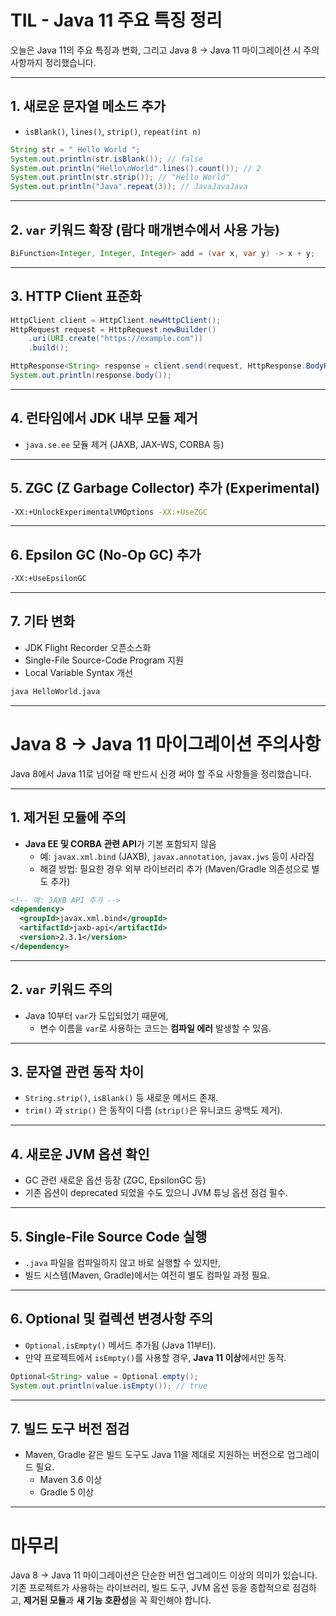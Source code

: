 # TIL - Java 11 주요 특징 정리

오늘은 Java 11의 주요 특징과 변화, 그리고 Java 8 → Java 11 마이그레이션 시 주의사항까지 정리했습니다.

---

## 1. 새로운 문자열 메소드 추가

- `isBlank()`, `lines()`, `strip()`, `repeat(int n)`

```java
String str = " Hello World ";
System.out.println(str.isBlank()); // false
System.out.println("Hello\nWorld".lines().count()); // 2
System.out.println(str.strip()); // "Hello World"
System.out.println("Java".repeat(3)); // JavaJavaJava
```

---

## 2. `var` 키워드 확장 (람다 매개변수에서 사용 가능)

```java
BiFunction<Integer, Integer, Integer> add = (var x, var y) -> x + y;
```

---

## 3. HTTP Client 표준화

```java
HttpClient client = HttpClient.newHttpClient();
HttpRequest request = HttpRequest.newBuilder()
    .uri(URI.create("https://example.com"))
    .build();

HttpResponse<String> response = client.send(request, HttpResponse.BodyHandlers.ofString());
System.out.println(response.body());
```

---

## 4. 런타임에서 JDK 내부 모듈 제거

- `java.se.ee` 모듈 제거 (JAXB, JAX-WS, CORBA 등)

---

## 5. ZGC (Z Garbage Collector) 추가 (Experimental)

```bash
-XX:+UnlockExperimentalVMOptions -XX:+UseZGC
```

---

## 6. Epsilon GC (No-Op GC) 추가

```bash
-XX:+UseEpsilonGC
```

---

## 7. 기타 변화

- JDK Flight Recorder 오픈소스화
- Single-File Source-Code Program 지원
- Local Variable Syntax 개선

```bash
java HelloWorld.java
```

---

# Java 8 → Java 11 마이그레이션 주의사항

Java 8에서 Java 11로 넘어갈 때 반드시 신경 써야 할 주요 사항들을 정리했습니다.

---

## 1. 제거된 모듈에 주의

- **Java EE 및 CORBA 관련 API**가 기본 포함되지 않음
    - 예: `javax.xml.bind` (JAXB), `javax.annotation`, `javax.jws` 등이 사라짐
    - 해결 방법: 필요한 경우 외부 라이브러리 추가 (Maven/Gradle 의존성으로 별도 추가)

```xml
<!-- 예: JAXB API 추가 -->
<dependency>
  <groupId>javax.xml.bind</groupId>
  <artifactId>jaxb-api</artifactId>
  <version>2.3.1</version>
</dependency>
```

---

## 2. `var` 키워드 주의

- Java 10부터 `var`가 도입되었기 때문에,
    - 변수 이름을 `var`로 사용하는 코드는 **컴파일 에러** 발생할 수 있음.

---

## 3. 문자열 관련 동작 차이

- `String.strip()`, `isBlank()` 등 새로운 메서드 존재.
- `trim()` 과 `strip()` 은 동작이 다름 (`strip()`은 유니코드 공백도 제거).

---

## 4. 새로운 JVM 옵션 확인

- GC 관련 새로운 옵션 등장 (ZGC, EpsilonGC 등)
- 기존 옵션이 deprecated 되었을 수도 있으니 JVM 튜닝 옵션 점검 필수.

---

## 5. Single-File Source Code 실행

- `.java` 파일을 컴파일하지 않고 바로 실행할 수 있지만,
- 빌드 시스템(Maven, Gradle)에서는 여전히 별도 컴파일 과정 필요.

---

## 6. Optional 및 컬렉션 변경사항 주의

- `Optional.isEmpty()` 메서드 추가됨 (Java 11부터).
- 만약 프로젝트에서 `isEmpty()`를 사용할 경우, **Java 11 이상**에서만 동작.

```java
Optional<String> value = Optional.empty();
System.out.println(value.isEmpty()); // true
```

---

## 7. 빌드 도구 버전 점검

- Maven, Gradle 같은 빌드 도구도 Java 11을 제대로 지원하는 버전으로 업그레이드 필요.
    - Maven 3.6 이상
    - Gradle 5 이상

---

# 마무리

Java 8 → Java 11 마이그레이션은 단순한 버전 업그레이드 이상의 의미가 있습니다.  
기존 프로젝트가 사용하는 라이브러리, 빌드 도구, JVM 옵션 등을 종합적으로 점검하고, **제거된 모듈**과 **새 기능 호환성**을 꼭 확인해야 합니다.

